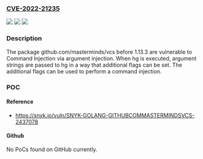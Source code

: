 ### [CVE-2022-21235](https://cve.mitre.org/cgi-bin/cvename.cgi?name=CVE-2022-21235)
![](https://img.shields.io/static/v1?label=Product&message=github.com%2FMasterminds%2Fvcs&color=blue)
![](https://img.shields.io/static/v1?label=Version&message=%3C%201.13.3%20&color=brighgreen)
![](https://img.shields.io/static/v1?label=Vulnerability&message=Command%20Injection&color=brighgreen)

### Description

The package github.com/masterminds/vcs before 1.13.3 are vulnerable to Command Injection via argument injection. When hg is executed, argument strings are passed to hg in a way that additional flags can be set. The additional flags can be used to perform a command injection.

### POC

#### Reference
- https://snyk.io/vuln/SNYK-GOLANG-GITHUBCOMMASTERMINDSVCS-2437078

#### Github
No PoCs found on GitHub currently.

